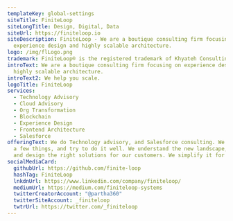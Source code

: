 ```yaml
---
templateKey: global-settings
siteTitle: FiniteLoop
siteLongTitle: Design, Digital, Data
siteUrl: https://finiteloop.io
siteDescription: FiniteLoop - We are a boutique consulting firm focusing on
  experience design and highly scalable architecture.
logo: /img/flLogo.png
trademark: FiniteLoop® is the registered trademark of Khyateh Consulting Pvt Ltd
introText: We are a boutique consulting firm focusing on experience design and
  highly scalable architecture.
introText2: We help you scale.
logoTitle: FiniteLoop
services:
  - Technology Advisory
  - Cloud Advisory
  - Org Transformation
  - Blockchain
  - Experience Design
  - Frontend Architecture
  - Salesforce
offeringText: We do Technology advisory, and Salesforce consulting. We focus on
  a few things, and try to do it well. We understand the new landscape, trends,
  and design the right solutions for our customers. We simplify it for you.
socialMediaCard:
  githubUrl: https://github.com/finite-loop
  hashTag: FiniteLoop
  lnkdnUrl: https://www.linkedin.com/company/finiteloop/
  mediumUrl: https://medium.com/finiteloop-systems
  twitterCreatorAccount: "@partha360"
  twitterSiteAccount: _finiteloop
  twtrUrl: https://twitter.com/_finiteloop
---
```

